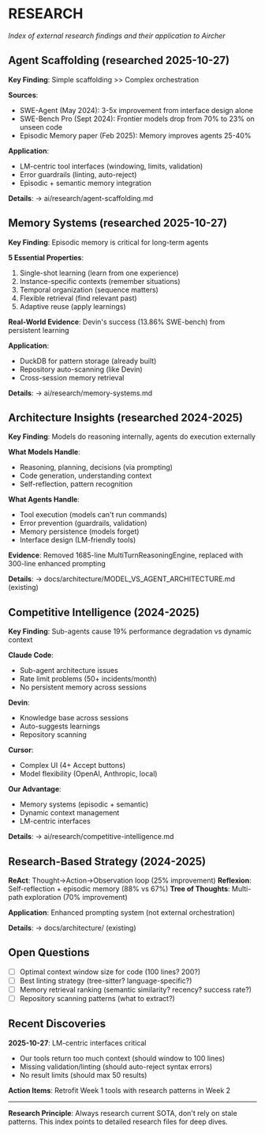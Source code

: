 # RESEARCH

*Index of external research findings and their application to Aircher*

## Agent Scaffolding (researched 2025-10-27)

**Key Finding**: Simple scaffolding >> Complex orchestration

**Sources**:
- SWE-Agent (May 2024): 3-5x improvement from interface design alone
- SWE-Bench Pro (Sept 2024): Frontier models drop from 70% to 23% on unseen code
- Episodic Memory paper (Feb 2025): Memory improves agents 25-40%

**Application**:
- LM-centric tool interfaces (windowing, limits, validation)
- Error guardrails (linting, auto-reject)
- Episodic + semantic memory integration

**Details**: → ai/research/agent-scaffolding.md

## Memory Systems (researched 2025-10-27)

**Key Finding**: Episodic memory is critical for long-term agents

**5 Essential Properties**:
1. Single-shot learning (learn from one experience)
2. Instance-specific contexts (remember situations)
3. Temporal organization (sequence matters)
4. Flexible retrieval (find relevant past)
5. Adaptive reuse (apply learnings)

**Real-World Evidence**: Devin's success (13.86% SWE-bench) from persistent learning

**Application**:
- DuckDB for pattern storage (already built)
- Repository auto-scanning (like Devin)
- Cross-session memory retrieval

**Details**: → ai/research/memory-systems.md

## Architecture Insights (researched 2024-2025)

**Key Finding**: Models do reasoning internally, agents do execution externally

**What Models Handle**:
- Reasoning, planning, decisions (via prompting)
- Code generation, understanding context
- Self-reflection, pattern recognition

**What Agents Handle**:
- Tool execution (models can't run commands)
- Error prevention (guardrails, validation)
- Memory persistence (models forget)
- Interface design (LM-friendly tools)

**Evidence**: Removed 1685-line MultiTurnReasoningEngine, replaced with 300-line enhanced prompting

**Details**: → docs/architecture/MODEL_VS_AGENT_ARCHITECTURE.md (existing)

## Competitive Intelligence (2024-2025)

**Key Finding**: Sub-agents cause 19% performance degradation vs dynamic context

**Claude Code**:
- Sub-agent architecture issues
- Rate limit problems (50+ incidents/month)
- No persistent memory across sessions

**Devin**:
- Knowledge base across sessions
- Auto-suggests learnings
- Repository scanning

**Cursor**:
- Complex UI (4+ Accept buttons)
- Model flexibility (OpenAI, Anthropic, local)

**Our Advantage**:
- Memory systems (episodic + semantic)
- Dynamic context management
- LM-centric interfaces

**Details**: → ai/research/competitive-intelligence.md

## Research-Based Strategy (2024-2025)

**ReAct**: Thought→Action→Observation loop (25% improvement)
**Reflexion**: Self-reflection + episodic memory (88% vs 67%)
**Tree of Thoughts**: Multi-path exploration (70% improvement)

**Application**: Enhanced prompting system (not external orchestration)

**Details**: → docs/architecture/ (existing)

## Open Questions

- [ ] Optimal context window size for code (100 lines? 200?)
- [ ] Best linting strategy (tree-sitter? language-specific?)
- [ ] Memory retrieval ranking (semantic similarity? recency? success rate?)
- [ ] Repository scanning patterns (what to extract?)

## Recent Discoveries

**2025-10-27**: LM-centric interfaces critical
- Our tools return too much context (should window to 100 lines)
- Missing validation/linting (should auto-reject syntax errors)
- No result limits (should max 50 results)

**Action Items**: Retrofit Week 1 tools with research patterns in Week 2

---

**Research Principle**: Always research current SOTA, don't rely on stale patterns. This index points to detailed research files for deep dives.
